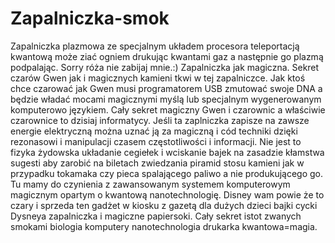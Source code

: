 # Zapalniczka-smok
Zapalniczka plazmowa ze specjalnym układem procesora teleportacją kwantową może ziać ogniem 
drukując kwantami gaz a następnie go plazmą podpalając. Sorry róża nie zabijaj mnie.:) Zapalniczka jak magiczna.
Sekret czarów Gwen jak i magicznych kamieni tkwi w tej zapalniczce. Jak ktoś chce czarować jak Gwen musi programatorem USB zmutować swoje DNA a będzie władać mocami magicznymi myślą lub specjalnym wygenerowanym komputerowo językiem. Cały sekret magiczny Gwen i czarownic a właściwie czarownice to dzisiaj informatycy.
Jeśli ta zaplniczka zapisze na zawsze energie elektryczną można uznać ją za magiczną i cód techniki dzięki rezonasowi i manipulacji czasem częstotliwości i informacji.
Nie jest to fizyka żydowska układanie cegiełek i wciskanie bajek na zasadzie kłamstwa sugesti aby zarobić na biletach zwiedzania piramid stosu kamieni jak w przypadku tokamaka czy pieca spalającego paliwo a nie produkującego go. 
Tu mamy do czynienia z zawansowanym systemem komputerowym magicznym opartym o kwantową nanotechnologię.
Disney wam powie że to czary i sprzeda ten gadżet w kiosku z gazetą dla dużych dzieci bajki cycki Dysneya zapalniczka i magiczne papiersoki. Cały sekret istot zwanych smokami biologia komputery nanotechnologia drukarka kwantowa=magia.
